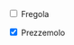 <form action="#">
    <p>
      <label>
        <input type="checkbox" />
        <span class="ingredient">Fregola</span>
      </label>
    </p>
    <p>
      <label>
        <input type="checkbox" checked="checked" />
        <span class="ingredient">Prezzemolo</span>
      </label>
    </p>
</form>
